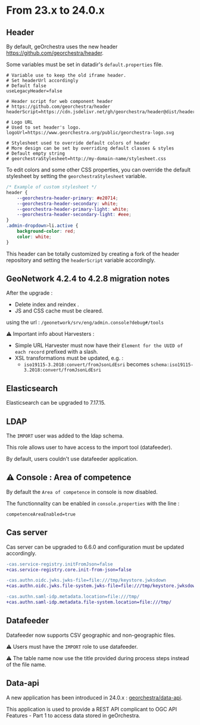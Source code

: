 # From 23.x to 24.0.x

## Header

By default, geOrchestra uses the new header https://github.com/georchestra/header.

Some variables must be set in datadir's `default.properties` file.

```properties
# Variable use to keep the old iframe header.
# Set headerUrl accordingly
# Default false
useLegacyHeader=false

# Header script for web component header
# https://github.com/georchestra/header
headerScript=https://cdn.jsdelivr.net/gh/georchestra/header@dist/header.js

# Logo URL
# Used to set header's logo.
logoUrl=https://www.georchestra.org/public/georchestra-logo.svg

# Stylesheet used to override default colors of header
# More design can be set by overriding default classes & styles
# Default empty string
# georchestraStylesheet=http://my-domain-name/stylesheet.css
```

To edit colors and some other CSS properties, you can override the default stylesheet by setting the `georchestraStylesheet` variable.

```css
/* Example of custom stylesheet */
header {
    --georchestra-header-primary: #e20714;
    --georchestra-header-secondary: white;
    --georchestra-header-primary-light: white;
    --georchestra-header-secondary-light: #eee;
}
.admin-dropdown>li.active {
    background-color: red;
    color: white;
}
```
This header can be totally customized by creating a fork of the header repository and setting the `headerScript` variable accordingly.


## GeoNetwork 4.2.4 to 4.2.8 migration notes

After the upgrade :
- Delete index and reindex .
- JS and CSS cache must be cleared.

using the url : `/geonetwork/srv/eng/admin.console?debug#/tools`

⚠️ Important info about Harvesters :
- Simple URL Harvester must now have their `Element for the UUID of each record` prefixed with a slash.
- XSL transformations must be updated, e.g. :
    - `iso19115-3.2018:convert/fromJsonLdEsri` becomes `schema:iso19115-3.2018:convert/fromJsonLdEsri`

## Elasticsearch

Elasticsearch can be upgraded to 7.17.15.

## LDAP

The `IMPORT` user was added to the ldap schema.

This role allows user to have access to the import tool (datafeeder).

By default, users couldn't use datafeeder application.

## ⚠️ Console : Area of competence 

By default the `Area of competence` in console is now disabled.

The functionnality can be enabled in `console.properties` with the line : 
```
competenceAreaEnabled=true
```

## Cas server

Cas server can be upgraded to 6.6.0 and configuration must be updated accordingly.

```diff
-cas.service-registry.initFromJson=false
+cas.service-registry.core.init-from-json=false

-cas.authn.oidc.jwks.jwks-file=file:///tmp/keystore.jwksdown
+cas.authn.oidc.jwks.file-system.jwks-file=file:///tmp/keystore.jwksdown

-cas.authn.saml-idp.metadata.location=file:///tmp/
+cas.authn.saml-idp.metadata.file-system.location=file:///tmp/
```

## Datafeeder 

Datafeeder now supports CSV geographic and non-geographic files.  

⚠️ Users must have the `IMPORT` role to use datafeeder.

⚠️ The table name now use the title provided during process steps instead of the file name. 

## Data-api

A new application has been introduced in 24.0.x : [georchestra/data-api](https://github.com/georchestra/data-api).

This application is used to provide a REST API complicant to OGC API Features - Part 1 to access data stored in geOrchestra.
